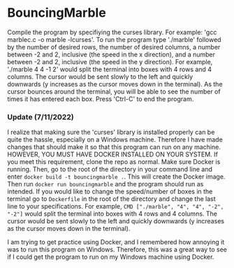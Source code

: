 # BouncingMarble

Compile the program by specifiying the curses library. For example: 'gcc marblec.c -o marble -lcurses'. To run the program type './marble' followed by the number of desired rows, the number of desired columns, a number between -2 and 2, inclusive (the speed in the x direction), and a number between -2 and 2, inclusive (the speed in the y direction). For example, './marble 4 4 -1 2' would split the terminal into boxes with 4 rows and 4 columns. The cursor would be sent slowly to the left and quickly downwards (y increases as the cursor moves down in the terminal). As the cursor bounces around the terminal, you will be able to see the number of times it has entered each box. Press 'Ctrl-C' to end the program.

### Update (7/11/2022)

I realize that making sure the 'curses' library is installed properly can be quite the hassle, especially on a Windows machine. Therefore I have made changes that should make it so that this program can run on any machine. HOWEVER, YOU MUST HAVE DOCKER INSTALLED ON YOUR SYSTEM. If you meet this requirement, clone the repo as normal. Make sure Docker is running. Then, go to the root of the directory in your command line and enter `docker build -t bouncingmarble .`. This will create the Docker image. Then run `docker run bouncingmarble` and the program should run as intended. If you would like to change the speed/number of boxes in the terminal go to `Dockerfile` in the root of the directory and change the last line to your specifications. For example, `CMD ["./marble", "4", "4", "-2", "-2"]` would split the terminal into boxes with 4 rows and 4 columns. The cursor would be sent slowly to the left and quickly downwards (y increases as the cursor moves down in the terminal).

I am trying to get practice using Docker, and I remembered how annoying it was to run this program on Windows. Therefore, this was a great way to see if I could get the program to run on my Windows machine using Docker. 
